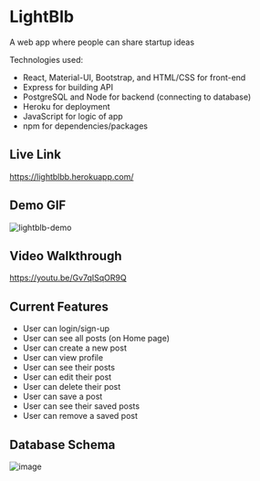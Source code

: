 # LightBlb
A web app where people can share startup ideas

Technologies used:
* React, Material-UI, Bootstrap, and HTML/CSS for front-end
* Express for building API
* PostgreSQL and Node for backend (connecting to database)
* Heroku for deployment
* JavaScript for logic of app
* npm for dependencies/packages

## Live Link
https://lightblbb.herokuapp.com/

## Demo GIF
![lightblb-demo](https://user-images.githubusercontent.com/72715781/111216066-2ad0a100-8591-11eb-9168-ee0957711969.gif)

## Video Walkthrough
https://youtu.be/Gv7qISqOR9Q

## Current Features
* User can login/sign-up
* User can see all posts (on Home page)
* User can create a new post
* User can view profile
* User can see their posts
* User can edit their post
* User can delete their post
* User can save a post
* User can see their saved posts
* User can remove a saved post

## Database Schema
![image](https://user-images.githubusercontent.com/72715781/111215227-248df500-8590-11eb-8880-b472cc7ff34e.png)
